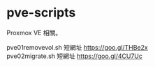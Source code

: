 # pve-scripts

Proxmox VE 相關。


pve01removevol.sh 短網址 https://goo.gl/THBe2x  
pve02migrate.sh 短網址 https://goo.gl/4CU7Uc